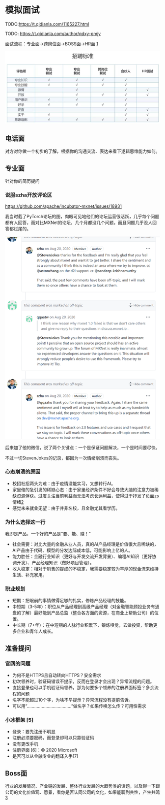 # 模拟面试

TODO:https://t.qidianla.com/1165227.html

TODO: https://t.qidianla.com/author/qdxy-pmjy

面试流程：专业面→跨岗位面→BOSS面→HR面 [1]

![能力测试](../img/ability_test.png)

## 电话面

对方对你做一个初步的了解，根据你的沟通交流、表达来看下逻辑思维能力如何。

## 专业面

针对你的简历提问

### 说服szha开放评论区

https://github.com/apache/incubator-mxnet/issues/18931

我当时截了PyTorch论坛的图，肉眼可见地他们的论坛运营很活跃，几乎每个问题都有人回答，而对比MXNet的论坛，几个月都没几个问题，而且问题几乎没人回答都烂尾的。

![评论区的问题](../img/MXNet_forum_questions.png)

后来加了他的微信，说了两个关键点：一个是保证问题解决，一个是时间要尽快。

不过一切StevenJokes的记录，都因为一次情绪崩溃而丧失。

### 心态崩溃的原因

- 校招社招两头为难：由于疫情没能实习，又想转行AI。
- 家里催的急引发的稀缺心态：由于家里经济条件不好会导致大脑的注意力被稀缺资源俘获。过度关注当前利益而无法考虑长远利益，使得过于抒发了负面zs情绪[2]
- 感觉未来就业无望：由于并非名校，且金融尤其看学历。

### 为什么选择这一行

我即是产品，一个好的产品是"要、能、赚！"

- 社会需要：对比大量的金融从业人员，真的AI产品经理是价值很大且稀缺的，AI产品由于代码、模型的分发边际成本低，可能影响上亿的人。
- 能力胜任：金融行业知识（更好与开发交流开发背景）、编程AI知识（更好协调开发）、产品经理知识（做好项目管理）。
- 收入稳定：相对于销售的提成的不稳定，我需要稳定较为丰厚的现金流来维持生活、补充家用。

### 职业规划

- 短期：把眼前的事情做得足够的扎实，修炼产品经理的技能。
- 中短期（3-5年）：职位从产品经理到高级产品经理（对金融智能顾投业务有通盘的了解）最好能到产品总监（整合各方面的资源，在商业上帮助公司）的位置。
- 中长期（7+年）：在中短期的人脉行业积累下，锻炼嗅觉，去做投资，帮助更多企业和青年人成长。

## 准备提问

### 官网的问题

- 为何不是HTTPS且自动转向HTTPS？安全需求
- 初次领养时，验证码错误不提示，反而在登录才会出现？异常流程的问题。
- 直接登录也可以手机验证码领养，那为何要多个领养的注册界面标签？多余流程的问题
- 名字不能超过10个字，为啥不早提示？异常流程没有提前告诉。
- 可以用“………………………………”做名字？如果传唤怎么传？可用性需求

### 小冰框架 [5]

- 登录：要先注册不明显
- 注册必须要密码，而登录却可以只靠验证码
- 没有更改手机
- 注册界面 [6]：© 2020 Microsoft
- 是否可以从金融专业的翻译入手[7]

## Boss面

行业的发展情况、产业链的发展、整体行业发展的大趋势类的话题，以及聊一下跟公司的文化价值观、愿景，看你是否认同公司的文化，如果能聊到共性，产生共鸣[3]

[1]: https://t.qidianla.com/1165227.html
[2]: https://www.zhihu.com/question/20791021/answer/652756690
[3]: https://t.qidianla.com/1165227.html
